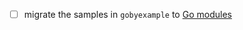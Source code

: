 - [ ] migrate the samples in `gobyexample` to [Go modules](https://golang.org/doc/code.html#Workspaces)